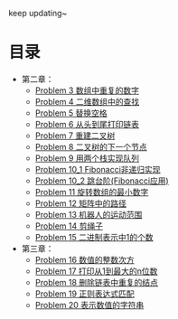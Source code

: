 keep updating~
# 目录
- 第二章：
    - [Problem 3 数组中重复的数字](https://github.com/JasonWcz/Sword-for-Offer/blob/master/Chapter2/Solution_03_1.java)
    - [Problem 4 二维数组中的查找](https://github.com/JasonWcz/Sword-for-Offer/blob/master/Chapter2/Solution_04.java)
    - [Problem 5 替换空格](https://github.com/JasonWcz/Sword-for-Offer/blob/master/Chapter2/Solution_05.java)
    - [Problem 6 从头到尾打印链表](https://github.com/JasonWcz/Sword-for-Offer/blob/master/Chapter2/Solution_06.java)
    - [Problem 7 重建二叉树](https://github.com/JasonWcz/Sword-for-Offer/blob/master/Chapter2/Solution_07.java)
    - [Problem 8 二叉树的下一个节点](https://github.com/JasonWcz/Sword-for-Offer/blob/master/Chapter2/Solution_08.java)
    - [Problem 9 用两个栈实现队列](https://github.com/JasonWcz/Sword-for-Offer/blob/master/Chapter2/Solution_09.java)
    - [Problem 10_1 Fibonacci非递归实现](https://github.com/JasonWcz/Sword-for-Offer/blob/master/Chapter2/Solution_10_1.java)
    - [Problem 10_2 跳台阶(Fibonacci应用)](https://github.com/JasonWcz/Sword-for-Offer/blob/master/Chapter2/Solution_10_2.java)
    - [Problem 11 旋转数组的最小数字](https://github.com/JasonWcz/Sword-for-Offer/blob/master/Chapter2/Solution_11.java)
    - [Problem 12  矩阵中的路径](https://github.com/JasonWcz/Sword-for-Offer/blob/master/Chapter2/Solution_12.java)
    - [Problem 13 机器人的运动范围](https://github.com/JasonWcz/Sword-for-Offer/blob/master/Chapter2/Solution_13.java)
    - [Problem 14 剪绳子](https://github.com/JasonWcz/Sword-for-Offer/blob/master/Chapter2/Solution_14.java)
    - [Problem 15 二进制表示中1的个数](https://github.com/JasonWcz/Sword-for-Offer/blob/master/Chapter2/Solution_15.java)
- 第三章：
    - [Problem 16 数值的整数次方](https://github.com/JasonWcz/Sword-for-Offer/blob/master/Chapter3/Solution_16.java)
    - [Problem 17 打印从1到最大的n位数](https://github.com/JasonWcz/Sword-for-Offer/blob/master/Chapter3/Solution_17.java)
    - [Problem 18 删除链表中重复的结点](https://github.com/JasonWcz/Sword-for-Offer/blob/master/Chapter3/Solution_18.java)
    - [Problem 19 正则表达式匹配](https://github.com/JasonWcz/Sword-for-Offer/blob/master/Chapter3/Solution_19.java)
    - [Problem 20 表示数值的字符串](https://github.com/JasonWcz/Sword-for-Offer/blob/master/Chapter3/Solution_20.java)


